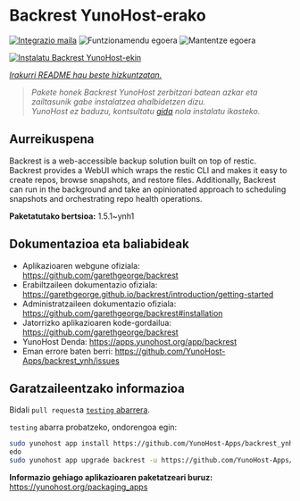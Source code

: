 <!--
Ohart ongi: README hau automatikoki sortu da <https://github.com/YunoHost/apps/tree/master/tools/readme_generator>ri esker
EZ editatu eskuz.
-->

# Backrest YunoHost-erako

[![Integrazio maila](https://dash.yunohost.org/integration/backrest.svg)](https://ci-apps.yunohost.org/ci/apps/backrest/) ![Funtzionamendu egoera](https://ci-apps.yunohost.org/ci/badges/backrest.status.svg) ![Mantentze egoera](https://ci-apps.yunohost.org/ci/badges/backrest.maintain.svg)

[![Instalatu Backrest YunoHost-ekin](https://install-app.yunohost.org/install-with-yunohost.svg)](https://install-app.yunohost.org/?app=backrest)

*[Irakurri README hau beste hizkuntzatan.](./ALL_README.md)*

> *Pakete honek Backrest YunoHost zerbitzari batean azkar eta zailtasunik gabe instalatzea ahalbidetzen dizu.*  
> *YunoHost ez baduzu, kontsultatu [gida](https://yunohost.org/install) nola instalatu ikasteko.*

## Aurreikuspena

Backrest is a web-accessible backup solution built on top of restic. Backrest provides a WebUI which wraps the restic CLI and makes it easy to create repos, browse snapshots, and restore files. Additionally, Backrest can run in the background and take an opinionated approach to scheduling snapshots and orchestrating repo health operations.


**Paketatutako bertsioa:** 1.5.1~ynh1
## Dokumentazioa eta baliabideak

- Aplikazioaren webgune ofiziala: <https://github.com/garethgeorge/backrest>
- Erabiltzaileen dokumentazio ofiziala: <https://garethgeorge.github.io/backrest/introduction/getting-started>
- Administratzaileen dokumentazio ofiziala: <https://github.com/garethgeorge/backrest#installation>
- Jatorrizko aplikazioaren kode-gordailua: <https://github.com/garethgeorge/backrest>
- YunoHost Denda: <https://apps.yunohost.org/app/backrest>
- Eman errore baten berri: <https://github.com/YunoHost-Apps/backrest_ynh/issues>

## Garatzaileentzako informazioa

Bidali `pull request`a [`testing` abarrera](https://github.com/YunoHost-Apps/backrest_ynh/tree/testing).

`testing` abarra probatzeko, ondorengoa egin:

```bash
sudo yunohost app install https://github.com/YunoHost-Apps/backrest_ynh/tree/testing --debug
edo
sudo yunohost app upgrade backrest -u https://github.com/YunoHost-Apps/backrest_ynh/tree/testing --debug
```

**Informazio gehiago aplikazioaren paketatzeari buruz:** <https://yunohost.org/packaging_apps>
